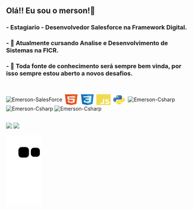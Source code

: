## Olá!! Eu sou o merson!👋
### - Estagiario - Desenvolvedor Salesforce na Framework Digital.
### - 🔭 Atualmente cursando Analise e Desenvolvimento de Sistemas na FICR.

### - 🌱 Toda fonte de conhecimento será sempre bem vinda, por isso sempre estou aberto a novos desafios.
  
##
<div style="display: inline_block"><br>
  <img align="center" alt="Emerson-SalesForce" height="30" width="40" src="https://cdn.jsdelivr.net/gh/devicons/devicon/icons/salesforce/salesforce-original.svg">
  <img align="center" alt="Emerson-HTML" height="30" width="40" src="https://raw.githubusercontent.com/devicons/devicon/master/icons/html5/html5-original.svg">
  <img align="center" alt="Emerson-CSS" height="30" width="40" src="https://raw.githubusercontent.com/devicons/devicon/master/icons/css3/css3-original.svg">
  <img align="center" alt="Emerson-Js" height="30" width="40" src="https://raw.githubusercontent.com/devicons/devicon/master/icons/javascript/javascript-plain.svg">
  <img align="center" alt="Emerson-Python" height="30" width="40" src="https://raw.githubusercontent.com/devicons/devicon/master/icons/python/python-original.svg">
  <img align="center" alt="Emerson-Csharp" height="30" width="40" src="https://cdn.jsdelivr.net/gh/devicons/devicon/icons/django/django-plain.svg">
 
   <img align="center" alt="Emerson-Csharp" height="30" width="40" src="https://cdn.jsdelivr.net/gh/devicons/devicon/icons/vscode/vscode-original.svg" />
   <img  align="center" alt="Emerson-Csharp" height="30" width="40" src="https://cdn.jsdelivr.net/gh/devicons/devicon/icons/linux/linux-original.svg" />
     
</div>
  
##
<div> 
  <a href = "mailto:emersonempreender18@gmail.com"><img src="https://img.shields.io/badge/-Gmail-%23333?style=for-the-badge&logo=gmail&logoColor=white" target="_blank"></a>
  <a href="https://www.linkedin.com/in/emerson-messias/" target="_blank"><img src="https://img.shields.io/badge/-LinkedIn-%230077B5?style=for-the-badge&logo=linkedin&logoColor=white" target="_blank"></a> 
 
  ![Snake animation](https://github.com/rafaballerini/rafaballerini/blob/output/github-contribution-grid-snake.svg)
</div>
